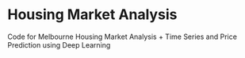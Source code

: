 # Housing Market Analysis
Code for Melbourne Housing Market Analysis + Time Series and Price Prediction using Deep Learning

